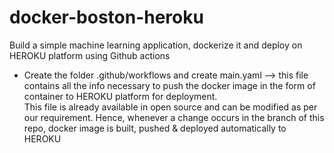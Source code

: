 # docker-boston-heroku
Build a simple machine learning application, dockerize it and deploy on HEROKU platform using Github actions

- Create the folder .github/workflows and create main.yaml --> this file contains all the info necessary to push the docker image in the form 
of container to HEROKU platform for deployment.</br> This file is already available in open source and can be modified as per our requirement.
Hence, whenever a change occurs in the branch of this repo, docker image is built, pushed & deployed automatically to HEROKU


